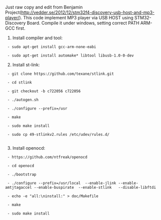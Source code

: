 Just raw copy and edit from Benjamin Project(http://vedder.se/2012/12/stm32f4-discovery-usb-host-and-mp3-player/).
This code implement MP3 player via USB HOST using STM32-Discovery Board. 
Compile it under windows, setting correct PATH ARM-GCC first.


1. Install compiler and tool:
```
 - sudo apt-get install gcc-arm-none-eabi

 - sudo apt-get install automake* libtool libusb-1.0-0-dev
```
2. Install st-link:
```
 - git clone https://github.com/texane/stlink.git
 
 - cd stlink
 
 - git checkout -b c722056 c722056
 
 - ./autogen.sh
 
 - ./configure --prefix=/usr
 
 - make
 
 - sudo make install
 
 - sudo cp 49-stlinkv2.rules /etc/udev/rules.d/
 
```
3. Install openocd:
```
 - https://github.com/ntfreak/openocd
 
 - cd openocd
 
 - ./bootstrap
 
 - ./configure --prefix=/usr/local  --enable-jlink --enable-amtjtagaccel --enable-buspirate  --enable-stlink   --disable-libftdi
 
 - echo -e "all:\ninstall:" > doc/Makefile
 
 - make
 
 - sudo make install
```
